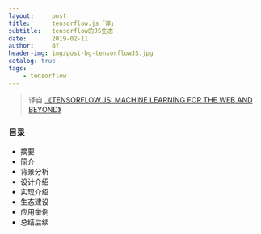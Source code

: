 ```yaml
---
layout:     post
title:      tensorflow.js「译」
subtitle:   tensorflow的JS生态
date:       2019-02-11
author:     BY
header-img: img/post-bg-tensorflowJS.jpg
catalog: true
tags:
    - tensorflow
---
```


> 译自 [《TENSORFLOW.JS: MACHINE LEARNING FOR THE WEB AND BEYOND》](https://arxiv.org/pdf/1901.05350.pdf)

### 目录

- 摘要
- 简介
- 背景分析
- 设计介绍
- 实现介绍
- 生态建设
- 应用举例
- 总结后续
